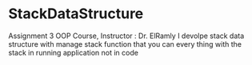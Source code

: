 # StackDataStructure
Assignment 3 OOP Course, Instructor : Dr. ElRamly
I devolpe stack data structure with manage stack function that you can every thing with the stack in running application not in code

